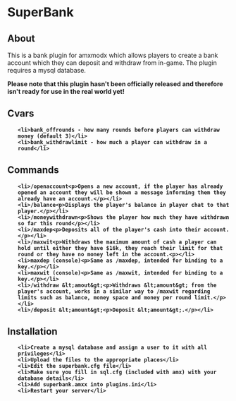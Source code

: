 <h1>SuperBank</h1>

<h2>About</h2>

This is a bank plugin for amxmodx which allows players to create a bank account 
which they can deposit and withdraw from in-game. The plugin requires a mysql 
database.

<b>Please note that this plugin hasn't been officially released and therefore isn't
ready for use in the real world yet!<b>

<h2>Cvars</h2>

<ul>

    <li>bank_offrounds - how many rounds before players can withdraw money (default 3)</li>
    <li>bank_withdrawlimit - how much a player can withdraw in a round</li>

</ul>

<h2>Commands</h2>

<ul>

    <li>/openaccount<p>Opens a new account, if the player has already opened an account they will be shown a message informing them they already have an account.</p></li>
    <li>/balance<p>Displays the player's balance in player chat to that player.</p></li>
    <li>/moneywithdrawn<p>Shows the player how much they have withdrawn so far this round</p></li>
    <li>/maxdep<p>Deposits all of the player's cash into their account.</p></li>
    <li>/maxwit<p>Withdraws the maximum amount of cash a player can hold until either they have $16k, they reach their limit for that round or they have no money left in the account.<p></li>
    <li>maxdep (console)<p>Same as /maxdep, intended for binding to a key.</p></li>
    <li>maxwit (console)<p>Same as /maxwit, intended for binding to a key.</p></li>
    <li>/withdraw &lt;amout&gt;<p>Withdraws &lt;amount&gt; from the player's account, works in a similar way to /maxwit regarding limits such as balance, money space and money per round limit.</p></li>
    <li>/deposit &lt;amount&gt;<p>Deposit &lt;amount&gt;.</p></li>

</ul>

<h2>Installation</h2>

<ol>

    <li>Create a mysql database and assign a user to it with all privileges</li>
    <li>Upload the files to the appropriate places</li>
    <li>Edit the superbank.cfg file</li>
    <li>Make sure you fill in sql.cfg (included with amx) with your database details</li>
    <li>Add superbank.amxx into plugins.ini</li>
    <li>Restart your server</li>

</ol>